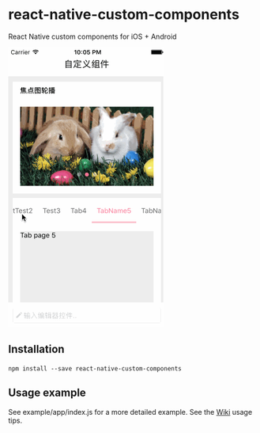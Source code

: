 # react-native-custom-components
React Native custom components for iOS + Android

![components preview](https://github.com/8088/react-native-custom-components/blob/master/example/component_preview.gif)

## Installation
```
npm install --save react-native-custom-components
```

## Usage example

See example/app/index.js for a more detailed example.
See the [Wiki](https://github.com/8088/react-native-custom-components/wiki) usage tips.
